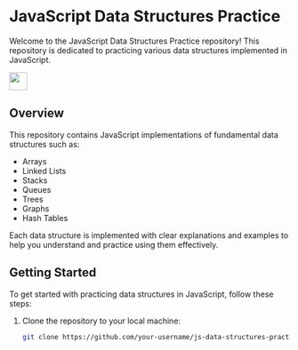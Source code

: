 # JavaScript Data Structures Practice

Welcome to the JavaScript Data Structures Practice repository! This repository is dedicated to practicing various data structures implemented in JavaScript.

<a href="https://www.facebook.com/amaltscaria" target="_blank" rel="noreferrer"><img src="[https://raw.githubusercontent.com/danielcranney/readme-generator/main/public/icons/socials/facebook.svg](https://www.google.com/url?sa=i&url=https%3A%2F%2Fgiphy.com%2Fstickers%2FSiemensHealthineers-data-big-rubiscube-IUNycHoVqvLDowiiam&psig=AOvVaw0BKKwgxhna7hy_0IVcvNiV&ust=1708220628401000&source=images&cd=vfe&opi=89978449&ved=0CBIQjRxqFwoTCOCH_O-fsYQDFQAAAAAdAAAAABAE)" width="32" height="32" /></a>


## Overview

This repository contains JavaScript implementations of fundamental data structures such as:

- Arrays
- Linked Lists
- Stacks
- Queues
- Trees
- Graphs
- Hash Tables

Each data structure is implemented with clear explanations and examples to help you understand and practice using them effectively.

## Getting Started

To get started with practicing data structures in JavaScript, follow these steps:

1. Clone the repository to your local machine:

   ```bash
   git clone https://github.com/your-username/js-data-structures-practice.git

